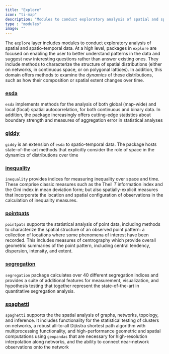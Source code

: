 ```yaml
---
title: "Explore"
icon: "ti-map"
description: "Modules to conduct exploratory analysis of spatial and spatio-temporal data"
type : "modules"
image: ""
---
```


The `explore` layer includes modules to conduct exploratory analysis of spatial and spatio-temporal data. At a high level, packages in `explore` are focused on enabling the user to better understand patterns in the data and suggest new interesting questions rather than answer existing ones. They include methods to characterize the structure of spatial distributions (either on networks, in continuous space, or on polygonal lattices). In addition, this domain offers methods to examine the *dynamics* of these distributions, such as how their composition or spatial extent changes over time.

### [esda](https://esda.readthedocs.io/en/latest/)
`esda` implements methods for the analysis of both global (map-wide) and local (focal) spatial autocorrelation, for both continuous and binary data. In addition, the package increasingly offers cutting-edge statistics about boundary strength and measures of aggregation error in statistical analyses

### [giddy](https://giddy.readthedocs.io/en/latest/)
`giddy` is an extension of `esda` to spatio-temporal data. The package hosts state-of-the-art methods that explicitly consider the role of space in the dynamics of distributions over time

### [inequality](https://inequality.readthedocs.io/en/latest/)
`inequality` provides indices for measuring inequality over space and time. These comprise classic measures such as the Theil *T* information index and the Gini index in mean deviation form; but also spatially-explicit measures that incorporate the location and spatial configuration of observations in the calculation of inequality measures.

### [pointpats](https://pointpats.readthedocs.io/en/latest/)
`pointpats` supports the statistical analysis of point data, including methods to characterize the spatial structure of an observed point pattern: a collection of locations where some phenomena of interest have been recorded. This includes measures of centrography which provide overall geometric summaries of the point pattern, including central tendency, dispersion, intensity, and extent.

### [segregation](https://github.com/pysal/segregation)
`segregation` package calculates over 40 different segregation indices and provides a suite of additional features for measurement, visualization, and hypothesis testing that together represent the state-of-the-art in quantitative segregation analysis.

### [spaghetti](https://pysal.org/spaghetti)
`spaghetti` supports the the spatial analysis of graphs, networks, topology, and inference. It includes functionality for the statistical testing of clusters on networks, a robust all-to-all Dijkstra shortest path algorithm with multiprocessing functionality, and high-performance geometric and spatial computations using `geopandas` that are necessary for high-resolution interpolation along networks, and the ability to connect near-network observations onto the network
